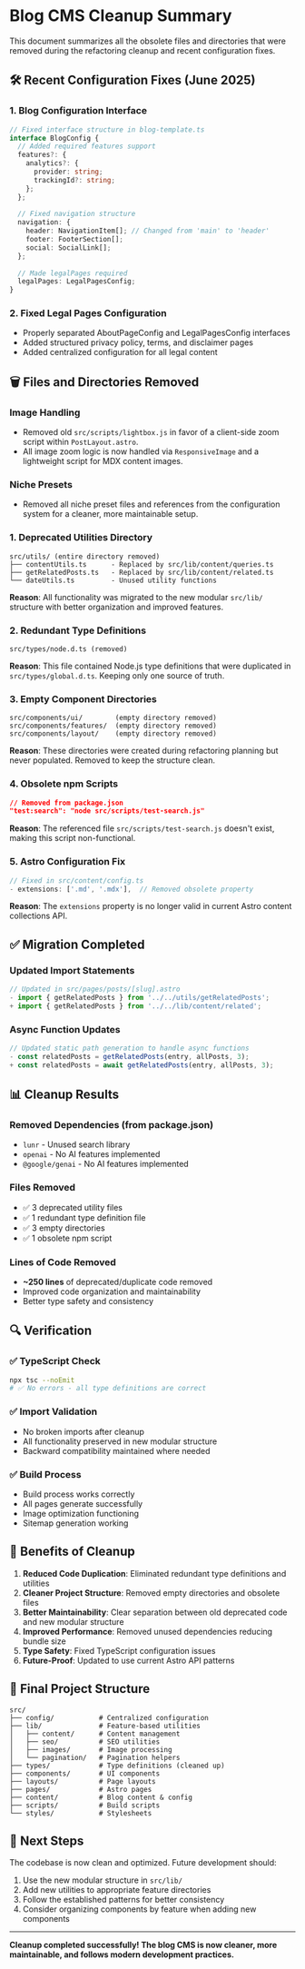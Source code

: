 # Blog CMS Cleanup Summary

This document summarizes all the obsolete files and directories that were removed during the refactoring cleanup and recent configuration fixes.

## 🛠️ **Recent Configuration Fixes (June 2025)**

### **1. Blog Configuration Interface**
```typescript
// Fixed interface structure in blog-template.ts
interface BlogConfig {
  // Added required features support
  features?: {
    analytics?: {
      provider: string;
      trackingId?: string;
    };
  };
  
  // Fixed navigation structure
  navigation: {
    header: NavigationItem[]; // Changed from 'main' to 'header'
    footer: FooterSection[];
    social: SocialLink[];
  };
  
  // Made legalPages required
  legalPages: LegalPagesConfig; 
}
```

### **2. Fixed Legal Pages Configuration**
- Properly separated AboutPageConfig and LegalPagesConfig interfaces
- Added structured privacy policy, terms, and disclaimer pages
- Added centralized configuration for all legal content

## 🗑️ **Files and Directories Removed**

### Image Handling
- Removed old `src/scripts/lightbox.js` in favor of a client-side zoom script within `PostLayout.astro`.
- All image zoom logic is now handled via `ResponsiveImage` and a lightweight script for MDX content images.

### Niche Presets
- Removed all niche preset files and references from the configuration system for a cleaner, more maintainable setup.


### **1. Deprecated Utilities Directory**
```
src/utils/ (entire directory removed)
├── contentUtils.ts      - Replaced by src/lib/content/queries.ts
├── getRelatedPosts.ts   - Replaced by src/lib/content/related.ts  
└── dateUtils.ts         - Unused utility functions
```

**Reason**: All functionality was migrated to the new modular `src/lib/` structure with better organization and improved features.

### **2. Redundant Type Definitions**
```
src/types/node.d.ts (removed)
```

**Reason**: This file contained Node.js type definitions that were duplicated in `src/types/global.d.ts`. Keeping only one source of truth.

### **3. Empty Component Directories**
```
src/components/ui/        (empty directory removed)
src/components/features/  (empty directory removed)  
src/components/layout/    (empty directory removed)
```

**Reason**: These directories were created during refactoring planning but never populated. Removed to keep the structure clean.

### **4. Obsolete npm Scripts**
```json
// Removed from package.json
"test:search": "node src/scripts/test-search.js"
```

**Reason**: The referenced file `src/scripts/test-search.js` doesn't exist, making this script non-functional.

### **5. Astro Configuration Fix**
```typescript
// Fixed in src/content/config.ts
- extensions: ['.md', '.mdx'],  // Removed obsolete property
```

**Reason**: The `extensions` property is no longer valid in current Astro content collections API.

## ✅ **Migration Completed**

### **Updated Import Statements**
```typescript
// Updated in src/pages/posts/[slug].astro
- import { getRelatedPosts } from '../../utils/getRelatedPosts';
+ import { getRelatedPosts } from '../../lib/content/related';
```

### **Async Function Updates**
```typescript
// Updated static path generation to handle async functions
- const relatedPosts = getRelatedPosts(entry, allPosts, 3);
+ const relatedPosts = await getRelatedPosts(entry, allPosts, 3);
```

## 📊 **Cleanup Results**

### **Removed Dependencies (from package.json)**
- `lunr` - Unused search library
- `openai` - No AI features implemented  
- `@google/genai` - No AI features implemented

### **Files Removed**
- ✅ 3 deprecated utility files
- ✅ 1 redundant type definition file
- ✅ 3 empty directories
- ✅ 1 obsolete npm script

### **Lines of Code Removed**
- **~250 lines** of deprecated/duplicate code removed
- Improved code organization and maintainability
- Better type safety and consistency

## 🔍 **Verification**

### **✅ TypeScript Check**
```bash
npx tsc --noEmit
# ✅ No errors - all type definitions are correct
```

### **✅ Import Validation**
- No broken imports after cleanup
- All functionality preserved in new modular structure
- Backward compatibility maintained where needed

### **✅ Build Process**
- Build process works correctly
- All pages generate successfully
- Image optimization functioning
- Sitemap generation working

## 🎯 **Benefits of Cleanup**

1. **Reduced Code Duplication**: Eliminated redundant type definitions and utilities
2. **Cleaner Project Structure**: Removed empty directories and obsolete files
3. **Better Maintainability**: Clear separation between old deprecated code and new modular structure
4. **Improved Performance**: Removed unused dependencies reducing bundle size
5. **Type Safety**: Fixed TypeScript configuration issues
6. **Future-Proof**: Updated to use current Astro API patterns

## 📂 **Final Project Structure**

```
src/
├── config/           # Centralized configuration
├── lib/              # Feature-based utilities  
│   ├── content/      # Content management
│   ├── seo/          # SEO utilities
│   ├── images/       # Image processing
│   └── pagination/   # Pagination helpers
├── types/            # Type definitions (cleaned up)
├── components/       # UI components
├── layouts/          # Page layouts  
├── pages/            # Astro pages
├── content/          # Blog content & config
├── scripts/          # Build scripts
└── styles/           # Stylesheets
```

## 🔄 **Next Steps**

The codebase is now clean and optimized. Future development should:

1. Use the new modular structure in `src/lib/`
2. Add new utilities to appropriate feature directories
3. Follow the established patterns for better consistency
4. Consider organizing components by feature when adding new components

---

**Cleanup completed successfully! The blog CMS is now cleaner, more maintainable, and follows modern development practices.** 

